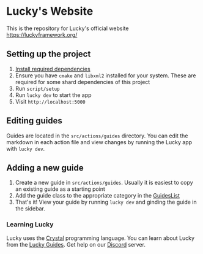 # Lucky's Website

This is the repository for Lucky's official website https://luckyframework.org/

## Setting up the project

1. [Install required dependencies](https://luckyframework.org/guides/getting-started/installing#install-required-dependencies)
1. Ensure you have `cmake` and `libxml2` installed for your system. These are required for some shard dependencies of this project
1. Run `script/setup`
1. Run `lucky dev` to start the app
1. Visit `http://localhost:5000`

## Editing guides

Guides are located in the `src/actions/guides` directory. You can edit the markdown in each action file and view changes by running the Lucky app with `lucky dev`.

## Adding a new guide

1. Create a new guide in `src/actions/guides`. Usually it is easiest to copy an existing guide as a starting point
1. Add the guide class to the appropriate category in the [GuidesList](https://github.com/luckyframework/website/blob/master/src/models/guides_list.cr)
1. That's it! View your guide by running `lucky dev` and ginding the guide in the sidebar.

### Learning Lucky

Lucky uses the [Crystal](https://crystal-lang.org) programming language. You can learn about Lucky from the [Lucky Guides](http://luckyframework.org/guides). Get help on our [Discord](https://luckyframework.org/chat) server.
